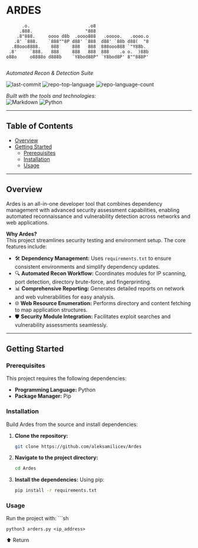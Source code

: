 # ARDES

```
      .o.                      .o8                     
     .888.                    "888                     
    .8"888.     oooo d8b  .oooo888   .ooooo.   .oooo.o 
   .8' `888.    `888""8P d88' `888  d88' `88b d88(  "8 
  .88ooo8888.    888     888   888  888ooo888 `"Y88b.  
 .8'     `888.   888     888   888  888    .o o.  )88b 
o88o     o8888o d888b    `Y8bod88P" `Y8bod8P' 8""888P' 
                                                              
```

*Automated Recon & Detection Suite*

![last-commit](https://img.shields.io/github/last-commit/aleksamilicev/Ardes?style=flat&logo=git&logoColor=white&color=0080ff)
![repo-top-language](https://img.shields.io/github/languages/top/aleksamilicev/Ardes?style=flat&color=0080ff)
![repo-language-count](https://img.shields.io/github/languages/count/aleksamilicev/Ardes?style=flat&color=0080ff)

*Built with the tools and technologies:*  
![Markdown](https://img.shields.io/badge/Markdown-000000.svg?style=flat&logo=Markdown&logoColor=white)
![Python](https://img.shields.io/badge/Python-3776AB.svg?style=flat&logo=Python&logoColor=white)

---

## Table of Contents
- [Overview](#overview)
- [Getting Started](#getting-started)
  - [Prerequisites](#prerequisites)
  - [Installation](#installation)
  - [Usage](#usage)

---

## Overview
Ardes is an all-in-one developer tool that combines dependency management with advanced security assessment capabilities, enabling automated reconnaissance and vulnerability detection across networks and web applications.

**Why Ardes?**  
This project streamlines security testing and environment setup. The core features include:

- 🛠️ **Dependency Management:** Uses `requirements.txt` to ensure consistent environments and simplify dependency updates.
- 🔍 **Automated Recon Workflow:** Coordinates modules for IP scanning, port detection, directory brute-force, and fingerprinting.
- 📊 **Comprehensive Reporting:** Generates detailed reports on network and web vulnerabilities for easy analysis.
- 🌐 **Web Resource Enumeration:** Performs directory and content fetching to map application structures.
- 🛡️ **Security Module Integration:** Facilitates exploit searches and vulnerability assessments seamlessly.

---

## Getting Started

### Prerequisites
This project requires the following dependencies:
- **Programming Language:** Python  
- **Package Manager:** Pip  

### Installation
Build Ardes from the source and install dependencies:

1. **Clone the repository:**
   ```sh
   git clone https://github.com/aleksamilicev/Ardes

2. **Navigate to the project directory:**
   ```sh
   cd Ardes

3. **Install the dependencies:**
Using pip:
   ```sh
   pip install -r requirements.txt

### Usage

Run the project with:
    ```sh
    
    python3 arders.py <ip_address>


⬆ Return
